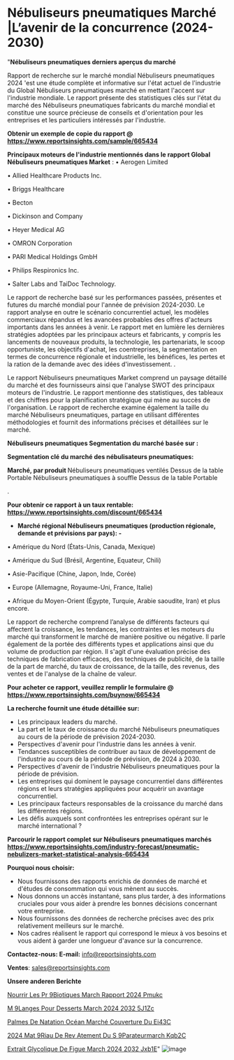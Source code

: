 # Nébuliseurs pneumatiques Marché |L’avenir de la concurrence (2024-2030)

"<strong>Nébuliseurs pneumatiques derniers aperçus du marché</strong>

Rapport de recherche sur le marché mondial Nébuliseurs pneumatiques 2024 'est une étude complète et informative sur l'état actuel de l'industrie du Global Nébuliseurs pneumatiques marché en mettant l'accent sur l'industrie mondiale. Le rapport présente des statistiques clés sur l'état du marché des Nébuliseurs pneumatiques fabricants du marché mondial et constitue une source précieuse de conseils et d'orientation pour les entreprises et les particuliers intéressés par l'industrie.

<strong>Obtenir un exemple de copie du rapport @ <a href=https://www.reportsinsights.com/sample/665434>https://www.reportsinsights.com/sample/665434</a></strong>

<strong>Principaux moteurs de l'industrie mentionnés dans le rapport Global Nébuliseurs pneumatiques Market</strong> :
• Aerogen Limited

• Allied Healthcare Products Inc.

• Briggs Healthcare

• Becton

• Dickinson and Company

• Heyer Medical AG

• OMRON Corporation

• PARI Medical Holdings GmbH

• Philips Respironics Inc.

• Salter Labs and TaiDoc Technology.

Le rapport de recherche basé sur les performances passées, présentes et futures du marché mondial pour l'année de prévision 2024-2030. Le rapport analyse en outre le scénario concurrentiel actuel, les modèles commerciaux répandus et les avancées probables des offres d'acteurs importants dans les années à venir. Le rapport met en lumière les dernières stratégies adoptées par les principaux acteurs et fabricants, y compris les lancements de nouveaux produits, la technologie, les partenariats, le scoop opportuniste, les objectifs d'achat, les coentreprises, la segmentation en termes de concurrence régionale et industrielle, les bénéfices, les pertes et la ration de la demande avec des idées d'investissement. .

Le rapport Nébuliseurs pneumatiques Market comprend un paysage détaillé du marché et des fournisseurs ainsi que l'analyse SWOT des principaux moteurs de l'industrie. Le rapport mentionne des statistiques, des tableaux et des chiffres pour la planification stratégique qui mène au succès de l'organisation. Le rapport de recherche examine également la taille du marché Nébuliseurs pneumatiques, partage en utilisant différentes méthodologies et fournit des informations précises et détaillées sur le marché.

<strong>Nébuliseurs pneumatiques Segmentation du marché basée sur :</strong>

<strong> Segmentation clé du marché des nébulisateurs pneumatiques: </strong>

<strong> Marché, par produit </strong>
Nébuliseurs pneumatiques ventilés
Dessus de la table
Portable
Nébuliseurs pneumatiques à souffle
Dessus de la table
Portable

.

<strong>Pour obtenir ce rapport à un taux rentable: <a href=https://www.reportsinsights.com/discount/665434>https://www.reportsinsights.com/discount/665434</a></strong>
<ul>
  <li><strong>Marché régional Nébuliseurs pneumatiques (production régionale, demande et prévisions par pays): -</strong></li>
</ul>
• Amérique du Nord (États-Unis, Canada, Mexique)

• Amérique du Sud (Brésil, Argentine, Equateur, Chili)

• Asie-Pacifique (Chine, Japon, Inde, Corée)

• Europe (Allemagne, Royaume-Uni, France, Italie)

• Afrique du Moyen-Orient (Égypte, Turquie, Arabie saoudite, Iran) et plus encore.

Le rapport de recherche comprend l’analyse de différents facteurs qui affectent la croissance, les tendances, les contraintes et les moteurs du marché qui transforment le marché de manière positive ou négative. Il parle également de la portée des différents types et applications ainsi que du volume de production par région. Il s'agit d'une évaluation précise des techniques de fabrication efficaces, des techniques de publicité, de la taille de la part de marché, du taux de croissance, de la taille, des revenus, des ventes et de l'analyse de la chaîne de valeur.

<strong>Pour acheter ce rapport, veuillez remplir le formulaire @   <a href=https://www.reportsinsights.com/buynow/665434>https://www.reportsinsights.com/buynow/665434</a></strong>

<strong>La recherche fournit une étude détaillée sur:</strong>
<ul>
  <li>Les principaux leaders du marché.</li>
  <li>La part et le taux de croissance du marché Nébuliseurs pneumatiques au cours de la période de prévision 2024-2030.</li>
  <li>Perspectives d'avenir pour l'industrie dans les années à venir.</li>
  <li>Tendances susceptibles de contribuer au taux de développement de l'industrie au cours de la période de prévision, de 2024 à 2030.</li>
  <li>Perspectives d'avenir de l'industrie Nébuliseurs pneumatiques pour la période de prévision.</li>
  <li>Les entreprises qui dominent le paysage concurrentiel dans différentes régions et leurs stratégies appliquées pour acquérir un avantage concurrentiel.</li>
  <li>Les principaux facteurs responsables de la croissance du marché dans les différentes régions.</li>
  <li>Les défis auxquels sont confrontées les entreprises opérant sur le marché international ?</li>
</ul>

<strong>Parcourir le rapport complet sur Nébuliseurs pneumatiques marchés <a href=https://www.reportsinsights.com/industry-forecast/pneumatic-nebulizers-market-statistical-analysis-665434>https://www.reportsinsights.com/industry-forecast/pneumatic-nebulizers-market-statistical-analysis-665434</a></strong>

<strong>Pourquoi nous choisir:</strong>
<ul>
  <li>Nous fournissons des rapports enrichis de données de marché et d'études de consommation qui vous mènent au succès.</li>
  <li>Nous donnons un accès instantané, sans plus tarder, à des informations cruciales pour vous aider à prendre les bonnes décisions concernant votre entreprise.</li>
  <li>Nous fournissons des données de recherche précises avec des prix relativement meilleurs sur le marché.</li>
  <li>Nos cadres réalisent le rapport qui correspond le mieux à vos besoins et vous aident à garder une longueur d'avance sur la concurrence.</li>
</ul>
<strong>Contactez-nous:
</strong><strong>E-mail:</strong> <a href=mailto:info@reportsinsights.com>info@reportsinsights.com</a>

<strong>Ventes</strong>: <a href=mailto:sales@reportsinsights.com>sales@reportsinsights.com</a>

<strong>Unsere anderen Berichte</strong>

<a href=https://www.linkedin.com/pulse/nourrir-les-pr%C3%A9biotiques-march%C3%A9-rapport-2024-pmukc/>Nourrir Les Pr 9Biotiques March Rapport 2024 Pmukc</a>

<a href=https://www.linkedin.com/pulse/m%C3%A9langes-pour-desserts-march%C3%A9-2024-2032-5j1zc/>M 9Langes Pour Desserts March 2024 2032 5J1Zc</a>

<a href=https://www.linkedin.com/pulse/palmes-de-natation-océan-marché-couverture-du-ei43c/>Palmes De Natation Océan Marché Couverture Du Ei43C</a>

<a href=https://www.linkedin.com/pulse/2024-mat%C3%A9riau-de-rev%C3%AAtement-du-s%C3%A9parateurmarch%C3%A9-kqb2c/>2024 Mat 9Riau De Rev Atement Du S 9Parateurmarch Kqb2C</a>

<a href=https://www.linkedin.com/pulse/extrait-glycolique-de-figue-march%C3%A9-2024-2032-jxb1e/>Extrait Glycolique De Figue March 2024 2032 Jxb1E</a>"
![image](https://github.com/daminid12/RImarketdynamics/assets/158430485/126ba2d6-ce7e-4734-a7c0-a5f510d6b0ee)
